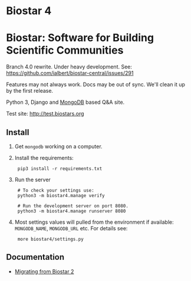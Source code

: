 # Biostar 4

Biostar: Software for Building Scientific Communities
=====================================================

Branch 4.0 rewrite. Under heavy development. See:
https://github.com/ialbert/biostar-central/issues/291

Features may not always work. Docs may be out of sync.
We'll clean it up by the first release.

Python 3, Django and [MongoDB][mongodb] based Q&A site.

Test site: http://test.biostars.org

[mongodb]: https://www.mongodb.org/

Install
-------

1. Get `mongodb` working on a computer.  

2. Install the requirements:
	
		pip3 install -r requirements.txt
 	
3. Run the server

		# To check your settings use:
		python3 -m biostar4.manage verify
	
		# Run the development server on port 8080.
		python3 -m biostar4.manage runserver 8080
	 
4. Most settings values will pulled from the environment if available: `MONGODB_NAME`, `MONGODB_URL` etc.
   For details see:

		more biostar4/settings.py

Documentation
-------------

* [Migrating from Biostar 2](docs/migrate.md)